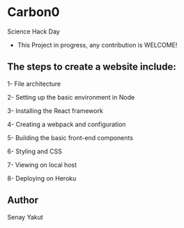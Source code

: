 # Carbon0
Science Hack Day

* This Project in progress, any contribution is WELCOME!

## The steps to create a website include:

1- File architecture

2- Setting up the basic environment in Node

3- Installing the React framework

4- Creating a webpack and configuration

5- Building the basic front-end components

6- Styling and CSS

7- Viewing on local host

8- Deploying on Heroku

## Author

 Senay Yakut

